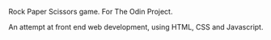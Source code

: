 Rock Paper Scissors game.
For The Odin Project.

An attempt at front end web development, using HTML, CSS and Javascript.